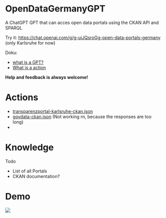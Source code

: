 # OpenDataGermanyGPT
A ChatGPT GPT that can acces open data portals using the CKAN API and SPARQL

Try it: https://chat.openai.com/g/g-uiJQsroGg-open-data-portals-germany 
(only Karlsruhe for now)

Doku:
* [what is a GPT?](https://openai.com/blog/introducing-gpts)
* [ What is a action](https://platform.openai.com/docs/actions)

**Help and feedback is always welcome!**

# Actions
* [transparenzportal-karlsruhe-ckan.json](https://github.com/stefangrotz/OpenDataGermanyGPT/blob/main/actions/transparenzportal-karlsruhe-ckan.json)
* [govdata-ckan.json](https://github.com/stefangrotz/OpenDataGermanyGPT/blob/main/actions/govdata-ckan.json) (Not working rn, because the responses are too long)
* 
# Knowledge
Todo
* List of all Portals
* CKAN documentation?

# Demo

![](opendata-ka.gif)
